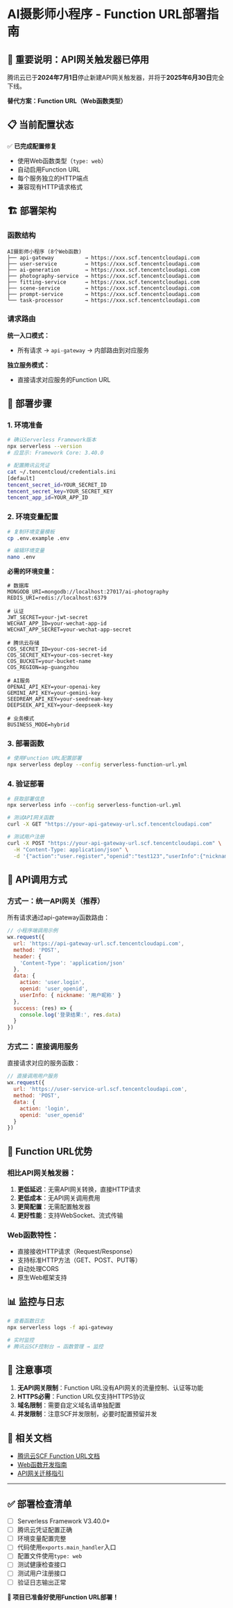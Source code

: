 # AI摄影师小程序 - Function URL部署指南

## 🚨 重要说明：API网关触发器已停用

腾讯云已于**2024年7月1日**停止新建API网关触发器，并将于**2025年6月30日**完全下线。

**替代方案：Function URL（Web函数类型）**

## 📋 当前配置状态

✅ **已完成配置修复**
- 使用Web函数类型（`type: web`）
- 自动启用Function URL
- 每个服务独立的HTTP端点
- 兼容现有HTTP请求格式

## 🏗️ 部署架构

### 函数结构
```
AI摄影师小程序 (8个Web函数)
├── api-gateway          → https://xxx.scf.tencentcloudapi.com
├── user-service         → https://xxx.scf.tencentcloudapi.com
├── ai-generation        → https://xxx.scf.tencentcloudapi.com
├── photography-service  → https://xxx.scf.tencentcloudapi.com
├── fitting-service      → https://xxx.scf.tencentcloudapi.com
├── scene-service        → https://xxx.scf.tencentcloudapi.com
├── prompt-service       → https://xxx.scf.tencentcloudapi.com
└── task-processor       → https://xxx.scf.tencentcloudapi.com
```

### 请求路由
**统一入口模式：**
- 所有请求 → `api-gateway` → 内部路由到对应服务

**独立服务模式：**
- 直接请求对应服务的Function URL

## 🚀 部署步骤

### 1. 环境准备
```bash
# 确认Serverless Framework版本
npx serverless --version
# 应显示: Framework Core: 3.40.0

# 配置腾讯云凭证
cat ~/.tencentcloud/credentials.ini
[default]
tencent_secret_id=YOUR_SECRET_ID
tencent_secret_key=YOUR_SECRET_KEY
tencent_app_id=YOUR_APP_ID
```

### 2. 环境变量配置
```bash
# 复制环境变量模板
cp .env.example .env

# 编辑环境变量
nano .env
```

**必需的环境变量：**
```env
# 数据库
MONGODB_URI=mongodb://localhost:27017/ai-photography
REDIS_URI=redis://localhost:6379

# 认证
JWT_SECRET=your-jwt-secret
WECHAT_APP_ID=your-wechat-app-id
WECHAT_APP_SECRET=your-wechat-app-secret

# 腾讯云存储
COS_SECRET_ID=your-cos-secret-id
COS_SECRET_KEY=your-cos-secret-key
COS_BUCKET=your-bucket-name
COS_REGION=ap-guangzhou

# AI服务
OPENAI_API_KEY=your-openai-key
GEMINI_API_KEY=your-gemini-key
SEEDREAM_API_KEY=your-seedream-key
DEEPSEEK_API_KEY=your-deepseek-key

# 业务模式
BUSINESS_MODE=hybrid
```

### 3. 部署函数
```bash
# 使用Function URL配置部署
npx serverless deploy --config serverless-function-url.yml
```

### 4. 验证部署
```bash
# 获取部署信息
npx serverless info --config serverless-function-url.yml

# 测试API网关函数
curl -X GET "https://your-api-gateway-url.scf.tencentcloudapi.com"

# 测试用户注册
curl -X POST "https://your-api-gateway-url.scf.tencentcloudapi.com" \
  -H "Content-Type: application/json" \
  -d '{"action":"user.register","openid":"test123","userInfo":{"nickname":"测试用户"}}'
```

## 📡 API调用方式

### 方式一：统一API网关（推荐）
所有请求通过api-gateway函数路由：

```javascript
// 小程序端调用示例
wx.request({
  url: 'https://api-gateway-url.scf.tencentcloudapi.com',
  method: 'POST',
  header: {
    'Content-Type': 'application/json'
  },
  data: {
    action: 'user.login',
    openid: 'user_openid',
    userInfo: { nickname: '用户昵称' }
  },
  success: (res) => {
    console.log('登录结果:', res.data)
  }
})
```

### 方式二：直接调用服务
直接请求对应的服务函数：

```javascript
// 直接调用用户服务
wx.request({
  url: 'https://user-service-url.scf.tencentcloudapi.com',
  method: 'POST',
  data: {
    action: 'login',
    openid: 'user_openid'
  }
})
```

## 🔧 Function URL优势

### 相比API网关触发器：
1. **更低延迟**：无需API网关转换，直接HTTP请求
2. **更低成本**：无API网关调用费用
3. **更简配置**：无需配置触发器
4. **更好性能**：支持WebSocket、流式传输

### Web函数特性：
- 直接接收HTTP请求（Request/Response）
- 支持标准HTTP方法（GET、POST、PUT等）
- 自动处理CORS
- 原生Web框架支持

## 📊 监控与日志

```bash
# 查看函数日志
npx serverless logs -f api-gateway

# 实时监控
# 腾讯云SCF控制台 → 函数管理 → 监控
```

## 🚨 注意事项

1. **无API网关限制**：Function URL没有API网关的流量控制、认证等功能
2. **HTTPS必需**：Function URL仅支持HTTPS协议
3. **域名限制**：需要自定义域名请单独配置
4. **并发限制**：注意SCF并发限制，必要时配置预留并发

## 🔗 相关文档

- [腾讯云SCF Function URL文档](https://cloud.tencent.com/document/product/583/96099)
- [Web函数开发指南](https://cloud.tencent.com/document/product/583/56123)
- [API网关迁移指引](https://cloud.tencent.com/document/product/583/107631)

---

## ✅ 部署检查清单

- [ ] Serverless Framework V3.40.0+
- [ ] 腾讯云凭证配置正确
- [ ] 环境变量配置完整
- [ ] 代码使用`exports.main_handler`入口
- [ ] 配置文件使用`type: web`
- [ ] 测试健康检查接口
- [ ] 测试用户注册接口
- [ ] 验证日志输出正常

**🎉 项目已准备好使用Function URL部署！**
